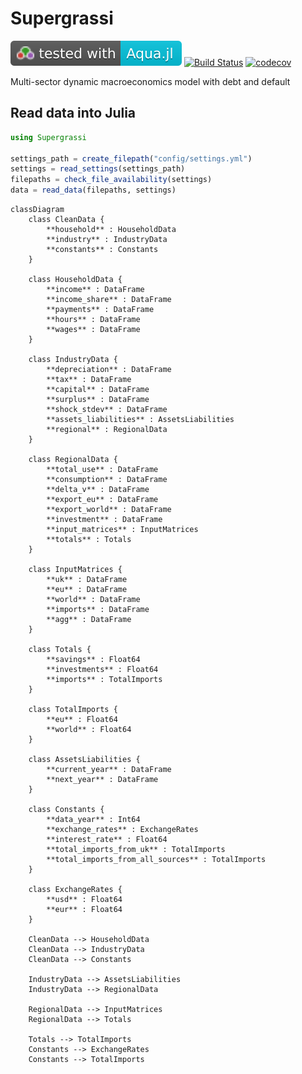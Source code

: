# Supergrassi

[![Aqua QA](https://raw.githubusercontent.com/JuliaTesting/Aqua.jl/master/badge.svg)](https://github.com/JuliaTesting/Aqua.jl)
[![Build Status](https://github.com/UCL/Supergrassi.jl/actions/workflows/UnitTests.yml/badge.svg?branch=main)](https://github.com/UCL/Supergrassi.jl/actions/workflows/UnitTests.yml?query=branch%3Amain)
[![codecov](https://codecov.io/gh/UCL/Supergrassi.jl/graph/badge.svg?token=LU852FO3FP)](https://codecov.io/gh/UCL/Supergrassi.jl)

Multi-sector dynamic macroeconomics model with debt and default

## Read data into Julia

```julia
using Supergrassi

settings_path = create_filepath("config/settings.yml")
settings = read_settings(settings_path)
filepaths = check_file_availability(settings)
data = read_data(filepaths, settings)

```

```mermaid
classDiagram
    class CleanData {
        **household** : HouseholdData
        **industry** : IndustryData
        **constants** : Constants
    }

    class HouseholdData {
        **income** : DataFrame
        **income_share** : DataFrame
        **payments** : DataFrame
        **hours** : DataFrame
        **wages** : DataFrame
    }

    class IndustryData {
        **depreciation** : DataFrame
        **tax** : DataFrame
        **capital** : DataFrame
        **surplus** : DataFrame
        **shock_stdev** : DataFrame
        **assets_liabilities** : AssetsLiabilities
        **regional** : RegionalData
    }

    class RegionalData {
        **total_use** : DataFrame
        **consumption** : DataFrame
        **delta_v** : DataFrame
        **export_eu** : DataFrame
        **export_world** : DataFrame
        **investment** : DataFrame
        **input_matrices** : InputMatrices
        **totals** : Totals
    }

    class InputMatrices {
        **uk** : DataFrame
        **eu** : DataFrame
        **world** : DataFrame
        **imports** : DataFrame
        **agg** : DataFrame
    }

    class Totals {
        **savings** : Float64
        **investments** : Float64
        **imports** : TotalImports
    }

    class TotalImports {
        **eu** : Float64
        **world** : Float64
    }

    class AssetsLiabilities {
        **current_year** : DataFrame
        **next_year** : DataFrame
    }

    class Constants {
        **data_year** : Int64
        **exchange_rates** : ExchangeRates
        **interest_rate** : Float64
        **total_imports_from_uk** : TotalImports
        **total_imports_from_all_sources** : TotalImports
    }

    class ExchangeRates {
        **usd** : Float64
        **eur** : Float64
    }

    CleanData --> HouseholdData
    CleanData --> IndustryData
    CleanData --> Constants

    IndustryData --> AssetsLiabilities
    IndustryData --> RegionalData

    RegionalData --> InputMatrices
    RegionalData --> Totals

    Totals --> TotalImports
    Constants --> ExchangeRates
    Constants --> TotalImports
```
